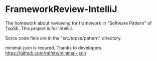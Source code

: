 # FrameworkReview-IntelliJ
The homework about reviewing for framework in "Software Pattern" of TopSE. This project is for IntelliJ.

Sorce code fiels are in the "src/topse/pattern" directory.

minimal-json is requred. Thanks to developers.
https://github.com/ralfstx/minimal-json
